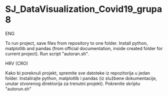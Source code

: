 # SJ_DataVisualization_Covid19_grupa8

ENG 

To run project, save files from repository to one folder.
Install python, matplotlib and pandas (from official documentation, inside created folder for current project).
Run script "autoran.sh".

HRV (CRO)

Kako bi poreknuli projekt, spremite sve datoteke iz repozitorija u jedan folder.
Instalirajte python, matplotlib i pandas (iz službene dokumentacije, unutar stvorenog direktorija za trenutni projekt).
Pokrenite skriptu "autorun.sh"

